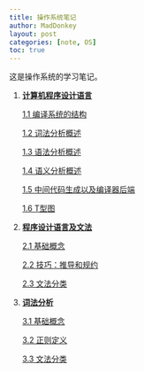 ```yaml
---
title: 操作系统笔记
author: MadDonkey
layout: post
categories: [note, OS]
toc: true
---
```

这是操作系统的学习笔记。

1. **<a href="#1">计算机程序设计语言</a>**
	
	<a href="#1.1">1.1 编译系统的结构</a>
	
	<a href="#1.2">1.2 词法分析概述</a>
	
	<a href="#1.3">1.3 语法分析概述</a>	
	
	<a href="#1.4">1.4 语义分析概述</a>
	
	<a href="#1.5">1.5 中间代码生成以及编译器后端</a>
	
	<a href="#1.6">1.6 T型图</a>
	
2. **<a href="#2">程序设计语言及文法</a>**
	
	<a href="#2.1">2.1 基础概念</a>
	
	<a href="#2.2">2.2 技巧：推导和规约</a>
	
	<a href="#2.3">2.3 文法分类</a>
	
3. **<a href="#3">词法分析</a>**
	
	<a href="#3.1">3.1 基础概念</a>
	
	<a href="#3.2">3.2 正则定义</a>
	
	<a href="#3.3">3.3 文法分类</a>